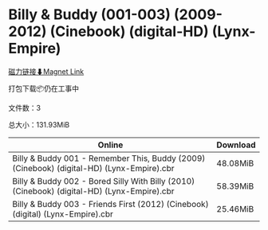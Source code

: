 # Billy & Buddy (001-003) (2009-2012) (Cinebook) (digital-HD) (Lynx-Empire)

[磁力链接⬇Magnet Link](magnet:?xt=urn:btih:4363393fe413335e9702d3c9b4375e6a33acf7d7&dn=Billy%20%26%20Buddy%20%28001-003%29%20%282009-2012%29%20%28Cinebook%29%20%28digital-HD%29%20%28Lynx-Empire%29)

打包下载📦仍在工事中

文件数：3

总大小：131.93MiB

Online | Download
--- | ---
Billy & Buddy 001 - Remember This, Buddy (2009) (Cinebook) (digital-HD) (Lynx-Empire).cbr | 48.08MiB
Billy & Buddy 002 - Bored Silly With Billy (2010) (Cinebook) (digital-HD) (Lynx-Empire).cbr | 58.39MiB
Billy & Buddy 003 - Friends First (2012) (Cinebook) (digital) (Lynx-Empire).cbr | 25.46MiB